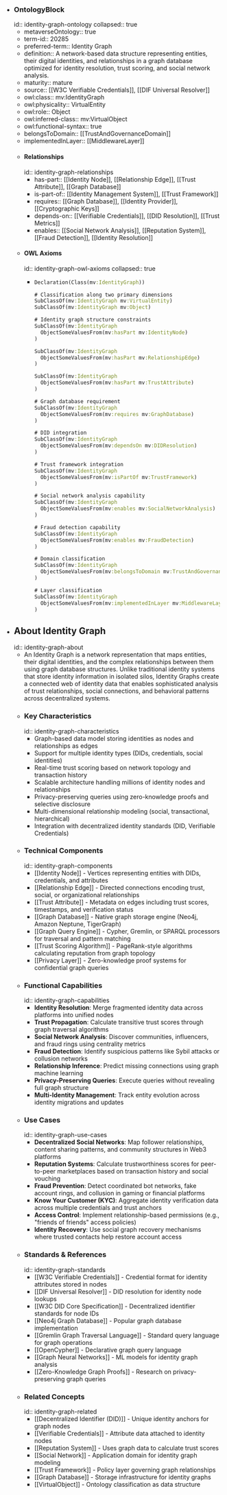- ### OntologyBlock
  id:: identity-graph-ontology
  collapsed:: true
	- metaverseOntology:: true
	- term-id:: 20285
	- preferred-term:: Identity Graph
	- definition:: A network-based data structure representing entities, their digital identities, and relationships in a graph database optimized for identity resolution, trust scoring, and social network analysis.
	- maturity:: mature
	- source:: [[W3C Verifiable Credentials]], [[DIF Universal Resolver]]
	- owl:class:: mv:IdentityGraph
	- owl:physicality:: VirtualEntity
	- owl:role:: Object
	- owl:inferred-class:: mv:VirtualObject
	- owl:functional-syntax:: true
	- belongsToDomain:: [[TrustAndGovernanceDomain]]
	- implementedInLayer:: [[MiddlewareLayer]]
	- #### Relationships
	  id:: identity-graph-relationships
		- has-part:: [[Identity Node]], [[Relationship Edge]], [[Trust Attribute]], [[Graph Database]]
		- is-part-of:: [[Identity Management System]], [[Trust Framework]]
		- requires:: [[Graph Database]], [[Identity Provider]], [[Cryptographic Keys]]
		- depends-on:: [[Verifiable Credentials]], [[DID Resolution]], [[Trust Metrics]]
		- enables:: [[Social Network Analysis]], [[Reputation System]], [[Fraud Detection]], [[Identity Resolution]]
	- #### OWL Axioms
	  id:: identity-graph-owl-axioms
	  collapsed:: true
		- ```clojure
		  Declaration(Class(mv:IdentityGraph))

		  # Classification along two primary dimensions
		  SubClassOf(mv:IdentityGraph mv:VirtualEntity)
		  SubClassOf(mv:IdentityGraph mv:Object)

		  # Identity graph structure constraints
		  SubClassOf(mv:IdentityGraph
		    ObjectSomeValuesFrom(mv:hasPart mv:IdentityNode)
		  )

		  SubClassOf(mv:IdentityGraph
		    ObjectSomeValuesFrom(mv:hasPart mv:RelationshipEdge)
		  )

		  SubClassOf(mv:IdentityGraph
		    ObjectSomeValuesFrom(mv:hasPart mv:TrustAttribute)
		  )

		  # Graph database requirement
		  SubClassOf(mv:IdentityGraph
		    ObjectSomeValuesFrom(mv:requires mv:GraphDatabase)
		  )

		  # DID integration
		  SubClassOf(mv:IdentityGraph
		    ObjectSomeValuesFrom(mv:dependsOn mv:DIDResolution)
		  )

		  # Trust framework integration
		  SubClassOf(mv:IdentityGraph
		    ObjectSomeValuesFrom(mv:isPartOf mv:TrustFramework)
		  )

		  # Social network analysis capability
		  SubClassOf(mv:IdentityGraph
		    ObjectSomeValuesFrom(mv:enables mv:SocialNetworkAnalysis)
		  )

		  # Fraud detection capability
		  SubClassOf(mv:IdentityGraph
		    ObjectSomeValuesFrom(mv:enables mv:FraudDetection)
		  )

		  # Domain classification
		  SubClassOf(mv:IdentityGraph
		    ObjectSomeValuesFrom(mv:belongsToDomain mv:TrustAndGovernanceDomain)
		  )

		  # Layer classification
		  SubClassOf(mv:IdentityGraph
		    ObjectSomeValuesFrom(mv:implementedInLayer mv:MiddlewareLayer)
		  )
		  ```
- ## About Identity Graph
  id:: identity-graph-about
	- An Identity Graph is a network representation that maps entities, their digital identities, and the complex relationships between them using graph database structures. Unlike traditional identity systems that store identity information in isolated silos, Identity Graphs create a connected web of identity data that enables sophisticated analysis of trust relationships, social connections, and behavioral patterns across decentralized systems.
	- ### Key Characteristics
	  id:: identity-graph-characteristics
		- Graph-based data model storing identities as nodes and relationships as edges
		- Support for multiple identity types (DIDs, credentials, social identities)
		- Real-time trust scoring based on network topology and transaction history
		- Scalable architecture handling millions of identity nodes and relationships
		- Privacy-preserving queries using zero-knowledge proofs and selective disclosure
		- Multi-dimensional relationship modeling (social, transactional, hierarchical)
		- Integration with decentralized identity standards (DID, Verifiable Credentials)
	- ### Technical Components
	  id:: identity-graph-components
		- [[Identity Node]] - Vertices representing entities with DIDs, credentials, and attributes
		- [[Relationship Edge]] - Directed connections encoding trust, social, or organizational relationships
		- [[Trust Attribute]] - Metadata on edges including trust scores, timestamps, and verification status
		- [[Graph Database]] - Native graph storage engine (Neo4j, Amazon Neptune, TigerGraph)
		- [[Graph Query Engine]] - Cypher, Gremlin, or SPARQL processors for traversal and pattern matching
		- [[Trust Scoring Algorithm]] - PageRank-style algorithms calculating reputation from graph topology
		- [[Privacy Layer]] - Zero-knowledge proof systems for confidential graph queries
	- ### Functional Capabilities
	  id:: identity-graph-capabilities
		- **Identity Resolution**: Merge fragmented identity data across platforms into unified nodes
		- **Trust Propagation**: Calculate transitive trust scores through graph traversal algorithms
		- **Social Network Analysis**: Discover communities, influencers, and fraud rings using centrality metrics
		- **Fraud Detection**: Identify suspicious patterns like Sybil attacks or collusion networks
		- **Relationship Inference**: Predict missing connections using graph machine learning
		- **Privacy-Preserving Queries**: Execute queries without revealing full graph structure
		- **Multi-Identity Management**: Track entity evolution across identity migrations and updates
	- ### Use Cases
	  id:: identity-graph-use-cases
		- **Decentralized Social Networks**: Map follower relationships, content sharing patterns, and community structures in Web3 platforms
		- **Reputation Systems**: Calculate trustworthiness scores for peer-to-peer marketplaces based on transaction history and social vouching
		- **Fraud Prevention**: Detect coordinated bot networks, fake account rings, and collusion in gaming or financial platforms
		- **Know Your Customer (KYC)**: Aggregate identity verification data across multiple credentials and trust anchors
		- **Access Control**: Implement relationship-based permissions (e.g., "friends of friends" access policies)
		- **Identity Recovery**: Use social graph recovery mechanisms where trusted contacts help restore account access
	- ### Standards & References
	  id:: identity-graph-standards
		- [[W3C Verifiable Credentials]] - Credential format for identity attributes stored in nodes
		- [[DIF Universal Resolver]] - DID resolution for identity node lookups
		- [[W3C DID Core Specification]] - Decentralized identifier standards for node IDs
		- [[Neo4j Graph Database]] - Popular graph database implementation
		- [[Gremlin Graph Traversal Language]] - Standard query language for graph operations
		- [[OpenCypher]] - Declarative graph query language
		- [[Graph Neural Networks]] - ML models for identity graph analysis
		- [[Zero-Knowledge Graph Proofs]] - Research on privacy-preserving graph queries
	- ### Related Concepts
	  id:: identity-graph-related
		- [[Decentralized Identifier (DID)]] - Unique identity anchors for graph nodes
		- [[Verifiable Credentials]] - Attribute data attached to identity nodes
		- [[Reputation System]] - Uses graph data to calculate trust scores
		- [[Social Network]] - Application domain for identity graph modeling
		- [[Trust Framework]] - Policy layer governing graph relationships
		- [[Graph Database]] - Storage infrastructure for identity graphs
		- [[VirtualObject]] - Ontology classification as data structure
